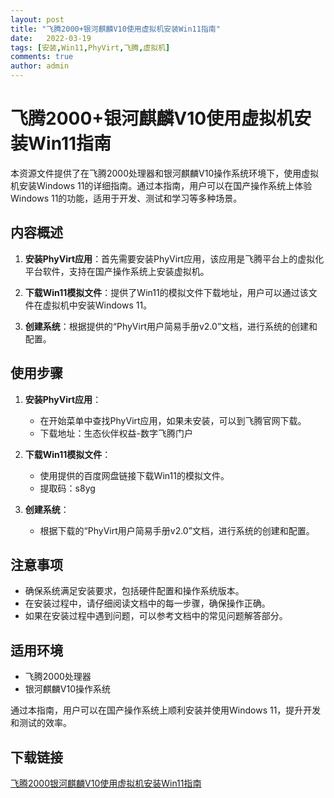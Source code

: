 ```yaml
---
layout: post
title: "飞腾2000+银河麒麟V10使用虚拟机安装Win11指南"
date:   2022-03-19
tags: [安装,Win11,PhyVirt,飞腾,虚拟机]
comments: true
author: admin
---
```

# 飞腾2000+银河麒麟V10使用虚拟机安装Win11指南

本资源文件提供了在飞腾2000处理器和银河麒麟V10操作系统环境下，使用虚拟机安装Windows 11的详细指南。通过本指南，用户可以在国产操作系统上体验Windows 11的功能，适用于开发、测试和学习等多种场景。

## 内容概述

1. **安装PhyVirt应用**：首先需要安装PhyVirt应用，该应用是飞腾平台上的虚拟化平台软件，支持在国产操作系统上安装虚拟机。

2. **下载Win11模拟文件**：提供了Win11的模拟文件下载地址，用户可以通过该文件在虚拟机中安装Windows 11。

3. **创建系统**：根据提供的“PhyVirt用户简易手册v2.0”文档，进行系统的创建和配置。

## 使用步骤

1. **安装PhyVirt应用**：
   - 在开始菜单中查找PhyVirt应用，如果未安装，可以到飞腾官网下载。
   - 下载地址：生态伙伴权益-数字飞腾门户

2. **下载Win11模拟文件**：
   - 使用提供的百度网盘链接下载Win11的模拟文件。
   - 提取码：s8yg

3. **创建系统**：
   - 根据下载的“PhyVirt用户简易手册v2.0”文档，进行系统的创建和配置。

## 注意事项

- 确保系统满足安装要求，包括硬件配置和操作系统版本。
- 在安装过程中，请仔细阅读文档中的每一步骤，确保操作正确。
- 如果在安装过程中遇到问题，可以参考文档中的常见问题解答部分。

## 适用环境

- 飞腾2000处理器
- 银河麒麟V10操作系统

通过本指南，用户可以在国产操作系统上顺利安装并使用Windows 11，提升开发和测试的效率。

## 下载链接

[飞腾2000银河麒麟V10使用虚拟机安装Win11指南](https://pan.quark.cn/s/831afd56337f)